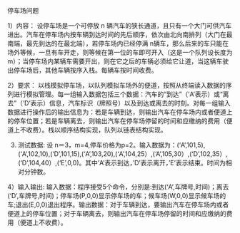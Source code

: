 停车场问题

1）内容：
设停车场是一个可停放 n 辆汽车的狭长通道，且只有一个大门可供汽车进出。汽车在停车场内按车辆到达时间的先后顺序，依次由北向南排列（大门在最南端，最先到达的在最北端），若停车场内已经停满 n辆车，那么后来的车只能在场外等候，一旦有车开走，则等候在第一位的车即可开入（这是一个队列设长度为m）；当停车场内某辆车需要开出，则在它之后的车辆必须给它让道，当这辆车驶出停车场后，其他车辆按序入栈。每辆车按时间收费。

2）要求：
以栈模拟停车场，以队列模拟车场外的便道，按照从终端读入数据的序列进行模拟管理。每一组输入数据包括三个数据：汽车的“到达”（’A’表示）或“离去”（’D’表示）信息，汽车标识（牌照号）以及到达或离去的时刻。对每一组输入数据进行操作后的输出信息为：若是车辆到达，则输出汽车在停车场内或者便道上的停车位置；若是车辆离去，则输出汽车在停车场停留的时间和应缴纳的费用（便道上不收费）。栈以顺序结构实现，队列以链表结构实现。

3) 测试数据:
设 n＝3，m=4,停车价格为p=2。输入数据为：(‘A’,101,5),(‘A’,102,10),(‘D’,101,15),(‘A’,103,20),(‘A’,104,25）,(‘A’,105,30）,(‘D’,102,35）,(‘D’,104,40）,(‘E’,0,0)。其中’A’表示到达，’D’表示离开，’E’表示结束。时间为相对分钟数。

4）输入输出:
输入数据：程序接受5个命令，分别是:到达(‘A’,车牌号,时间)；离去(‘D’,车牌号,时间)；停车场(P,0,0)显示停车场的车；候车场(W,0,0)显示候车场的车;退出(E,0,0)退出程序。输出数据：对于车辆到达，要输出汽车在停车场内或者便道上的停车位置；对于车辆离去，则输出汽车在停车场停留的时间和应缴纳的费用（便道上不收费）。
